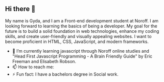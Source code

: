 ## Hi there 👋

My name is Gyda, and I am a Front-end development student at Noroff. I am looking forward to learning the basics of being a developer. My goal for the future is to build a solid foundation in web technologies, enhance my coding skills, and create user-friendly and visually appealing websites. I want to become proficient in HTML, CSS, JavaScript, and modern frameworks.

- 🌱 I’m currently learning javascript through Noroff online studies and "Head First Javascript Programming - A Brain Friendly Guide" by Eric Freeman and Elisabeth Robson.
- 📫 How to reach me: 
- ⚡ Fun fact: I have a bachelors degree in Social work. 
